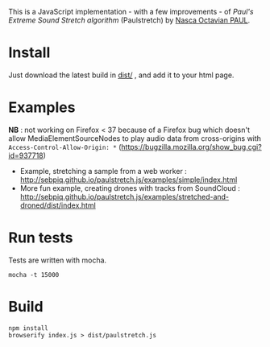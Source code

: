 This is a JavaScript implementation - with a few improvements - of *Paul's Extreme Sound Stretch algorithm* (Paulstretch) by [Nasca Octavian PAUL](https://github.com/paulnasca).

Install
===========

Just download the latest build in [dist/](https://github.com/sebpiq/paulstretch.js/tree/master/dist) , and add it to your html page.


Examples
==========
**NB** : not working on Firefox < 37 because of a Firefox bug which doesn't allow MediaElementSourceNodes to play audio data from cross-origins with `Access-Control-Allow-Origin: *` (https://bugzilla.mozilla.org/show_bug.cgi?id=937718)

- Example, stretching a sample from a web worker : http://sebpiq.github.io/paulstretch.js/examples/simple/index.html
- More fun example, creating drones with tracks from SoundCloud : http://sebpiq.github.io/paulstretch.js/examples/stretched-and-droned/dist/index.html

Run tests
==============

Tests are written with mocha.

```
mocha -t 15000
```

Build
=======

```
npm install
browserify index.js > dist/paulstretch.js
```

